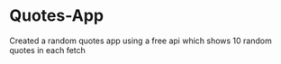 # Quotes-App
Created a random quotes app using a free api which shows 10 random quotes in each fetch
